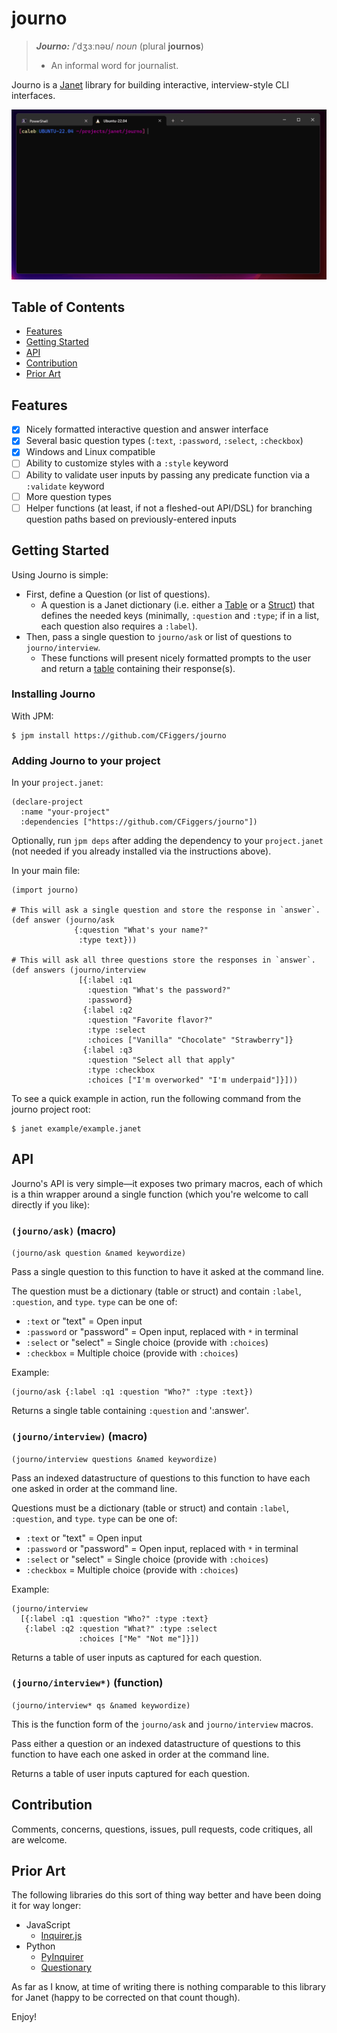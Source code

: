 # journo

> ***Journo:*** /ˈdʒɜːnəʊ/ *noun* (plural **journos**)
> - An informal word for journalist.

Journo is a [Janet](https://www.janet-lang.org) library for building interactive, interview-style CLI interfaces.

![Alt text](media/journo-demo-a_2023-12-14.gif)

## Table of Contents
 - [Features](#features)
 - [Getting Started](#getting-started)
 - [API](#api)
 - [Contribution](#contribution)
 - [Prior Art](#prior-art)

## Features

- [x] Nicely formatted interactive question and answer interface
- [x] Several basic question types (`:text`, `:password`, `:select`, `:checkbox`)
- [x] Windows and Linux compatible
- [ ] Ability to customize styles with a `:style` keyword
- [ ] Ability to validate user inputs by passing any predicate function via a `:validate` keyword
- [ ] More question types 
- [ ] Helper functions (at least, if not a fleshed-out API/DSL) for branching question paths based on previously-entered inputs

## Getting Started 

Using Journo is simple: 

- First, define a Question (or list of questions). 
  - A question is a Janet dictionary (i.e. either a [Table](https://janet-lang.org/docs/data_structures/tables.html) or a [Struct](https://janet-lang.org/docs/data_structures/structs.html)) that defines the needed keys (minimally, `:question` and `:type`; if in a list, each question also requires a `:label`).
- Then, pass a single question to `journo/ask` or list of questions to `journo/interview`.
  - These functions will present nicely formatted prompts to the user and return a [table](https://janet-lang.org/docs/data_structures/tables.html) containing their response(s). 

### Installing Journo

With JPM:

```console
$ jpm install https://github.com/CFiggers/journo
```

### Adding Journo to your project

In your `project.janet`:

```janet
(declare-project
  :name "your-project"
  :dependencies ["https://github.com/CFiggers/journo"])
```

Optionally, run `jpm deps` after adding the dependency to your `project.janet` (not needed if you already installed via the instructions above).

In your main file:

```janet
(import journo)

# This will ask a single question and store the response in `answer`.
(def answer (journo/ask 
              {:question "What's your name?"
               :type text}))

# This will ask all three questions store the responses in `answer`.
(def answers (journo/interview
               [{:label :q1
                 :question "What's the password?"
                 :password}
                {:label :q2
                 :question "Favorite flavor?"
                 :type :select
                 :choices ["Vanilla" "Chocolate" "Strawberry"]}
                {:label :q3
                 :question "Select all that apply"
                 :type :checkbox
                 :choices ["I'm overworked" "I'm underpaid"]}]))
```

To see a quick example in action, run the following command from the journo project root:

```console
$ janet example/example.janet
```

## API

Journo's API is very simple—it exposes two primary macros, each of which is a thin wrapper around a single function (which you're welcome to call directly if you like):

### `(journo/ask)` (macro)

`(journo/ask question &named keywordize)`

Pass a single question to this function to have it asked at the command line. 
  
The question must be a dictionary (table or struct) and contain `:label`, `:question`, and `type`. `type` can be one of:
  
 - `:text` or "text" = Open input
 - `:password` or "password" = Open input, replaced with `*` in terminal
 - `:select` or "select" = Single choice (provide with `:choices`)
 - `:checkbox` = Multiple choice (provide with `:choices`)
  
Example: 

```
(journo/ask {:label :q1 :question "Who?" :type :text})
```
       
Returns a single table containing `:question` and ':answer'.

### `(journo/interview)` (macro)

`(journo/interview questions &named keywordize)`

Pass an indexed datastructure of questions to this function to have each one asked in order at the command line. 

Questions must be a dictionary (table or struct) and contain `:label`, `:question`, and `type`. `type` can be one of:

 - `:text` or "text" = Open input
 - `:password` or "password" = Open input, replaced with `*` in terminal
 - `:select` or "select" = Single choice (provide with `:choices`)
 - `:checkbox` = Multiple choice (provide with `:choices`)
  
Example: 
  
```
(journo/interview 
  [{:label :q1 :question "Who?" :type :text} 
   {:label :q2 :question "What?" :type :select 
               :choices ["Me" "Not me"]}])
```
       
Returns a table of user inputs as captured for each question.

### `(journo/interview*)` (function)

`(journo/interview* qs &named keywordize)`

This is the function form of the `journo/ask` and `journo/interview` macros.

Pass either a question or an indexed datastructure of questions to this function to have each one asked in order at the command line. 

Returns a table of user inputs captured for each question.

## Contribution

Comments, concerns, questions, issues, pull requests, code critiques, all are welcome.

## Prior Art

The following libraries do this sort of thing way better and have been doing it for way longer:

- JavaScript
  - [Inquirer.js](https://github.com/SBoudrias/Inquirer.js) 
- Python
  - [PyInquirer](https://github.com/CITGuru/PyInquirer) 
  - [Questionary](https://github.com/tmbo/questionary)

As far as I know, at time of writing there is nothing comparable to this library for Janet (happy to be corrected on that count though).

Enjoy!
